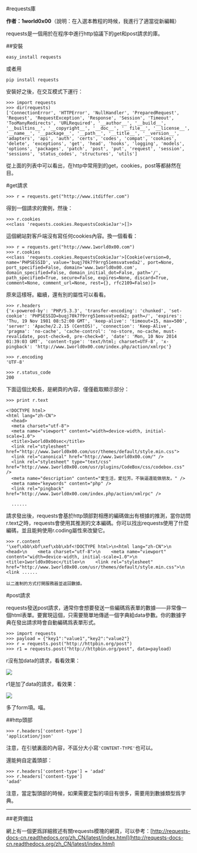 #requests庫

**作者：1world0x00**（說明：在入選本教程的時候，我進行了適當從新編輯）

requests是一個用於在程序中進行http協議下的get和post請求的庫。

##安裝

    easy_install requests

或者用

    pip install requests

安裝好之後，在交互模式下運行：

    >>> import requests
    >>> dir(requests)
    ['ConnectionError', 'HTTPError', 'NullHandler', 'PreparedRequest', 'Request', 'RequestException', 'Response', 'Session', 'Timeout', 'TooManyRedirects', 'URLRequired', '__author__', '__build__', '__builtins__', '__copyright__', '__doc__', '__file__', '__license__', '__name__', '__package__', '__path__', '__title__', '__version__', 'adapters', 'api', 'auth', 'certs', 'codes', 'compat', 'cookies', 'delete', 'exceptions', 'get', 'head', 'hooks', 'logging', 'models', 'options', 'packages', 'patch', 'post', 'put', 'request', 'session', 'sessions', 'status_codes', 'structures', 'utils']

從上面的列表中可以看出，在http中常用到的get，cookies，post等都赫然在目。

#get請求

    >>> r = requests.get("http://www.itdiffer.com")
    
得到一個請求的實例，然後：

    >>> r.cookies
    <<class 'requests.cookies.RequestsCookieJar'>[]>

這個網站對客戶端沒有寫任何cookies內容。換一個看看：

    >>> r = requests.get("http://www.1world0x00.com")
    >>> r.cookies
    <<class 'requests.cookies.RequestsCookieJar'>[Cookie(version=0, name='PHPSESSID', value='buqj70k7f9rrg51emsvatveda2', port=None, port_specified=False, domain='www.1world0x00.com', domain_specified=False, domain_initial_dot=False, path='/', path_specified=True, secure=False, expires=None, discard=True, comment=None, comment_url=None, rest={}, rfc2109=False)]>

原來這樣呀。繼續，還有別的屬性可以看看。

    >>> r.headers
    {'x-powered-by': 'PHP/5.3.3', 'transfer-encoding': 'chunked', 'set-cookie': 'PHPSESSID=buqj70k7f9rrg51emsvatveda2; path=/', 'expires': 'Thu, 19 Nov 1981 08:52:00 GMT', 'keep-alive': 'timeout=15, max=500', 'server': 'Apache/2.2.15 (CentOS)', 'connection': 'Keep-Alive', 'pragma': 'no-cache', 'cache-control': 'no-store, no-cache, must-revalidate, post-check=0, pre-check=0', 'date': 'Mon, 10 Nov 2014 01:39:03 GMT', 'content-type': 'text/html; charset=UTF-8', 'x-pingback': 'http://www.1world0x00.com/index.php/action/xmlrpc'}
     
    >>> r.encoding
    'UTF-8'
    
    >>> r.status_code
    200

下面這個比較長，是網頁的內容，僅僅截取顯示部分：

    >>> print r.text

    <!DOCTYPE html>
    <html lang="zh-CN">
      <head>
      <meta charset="utf-8">
      <meta name="viewport" content="width=device-width, initial-scale=1.0">
      <title>1world0x00sec</title>
      <link rel="stylesheet" href="http://www.1world0x00.com/usr/themes/default/style.min.css">
      <link rel="canonical" href="http://www.1world0x00.com/" />
      <link rel="stylesheet" type="text/css" href="http://www.1world0x00.com/usr/plugins/CodeBox/css/codebox.css" />
      <meta name="description" content="愛生活，愛拉芳。不裝逼還能做朋友。" />
      <meta name="keywords" content="php" />
      <link rel="pingback" href="http://www.1world0x00.com/index.php/action/xmlrpc" />

      ......

請求發出後，requests會基於http頭部對相應的編碼做出有根據的推測，當你訪問r.text之時，requests會使用其推測的文本編碼。你可以找出requests使用了什麼編碼，並且能夠使用r.coding屬性來改變它。

    >>> r.content
    '\xef\xbb\xbf\xef\xbb\xbf<!DOCTYPE html>\n<html lang="zh-CN">\n  <head>\n    <meta charset="utf-8">\n    <meta name="viewport" content="width=device-width, initial-scale=1.0">\n    <title>1world0x00sec</title>\n    <link rel="stylesheet" href="http://www.1world0x00.com/usr/themes/default/style.min.css">\n            <link ......

    以二進制的方式打開服務器並返回數據。

#post請求

requests發送post請求，通常你會想要發送一些編碼爲表單的數據——非常像一個html表單。要實現這個，只需要簡單地傳遞一個字典給data參數。你的數據字典在發出請求時會自動編碼爲表單形式。

    >>> import requests
    >>> payload = {"key1":"value1","key2":"value2"}
    >>> r = requests.post("http://httpbin.org/post")
    >>> r1 = requests.post("http://httpbin.org/post", data=payload)

r沒有加data的請求，看看效果：

![](http://wxpictures.qiniudn.com/requets-post1.jpg)

r1是加了data的請求，看效果：

![](http://wxpictures.qiniudn.com/requets-post2.jpg)

多了form項。喵。

##http頭部

    >>> r.headers['content-type']
    'application/json'

注意，在引號裏面的內容，不區分大小寫`'CONTENT-TYPE'`也可以。

還能夠自定義頭部：

    >>> r.headers['content-type'] = 'adad'
    >>> r.headers['content-type']
    'adad'

注意，當定製頭部的時候，如果需要定製的項目有很多，需要用到數據類型爲字典。

------

##老齊備註

網上有一個更爲詳細敘述有關requests模塊的網頁，可以參考：[http://requests-docs-cn.readthedocs.org/zh_CN/latest/index.html](http://requests-docs-cn.readthedocs.org/zh_CN/latest/index.html)

